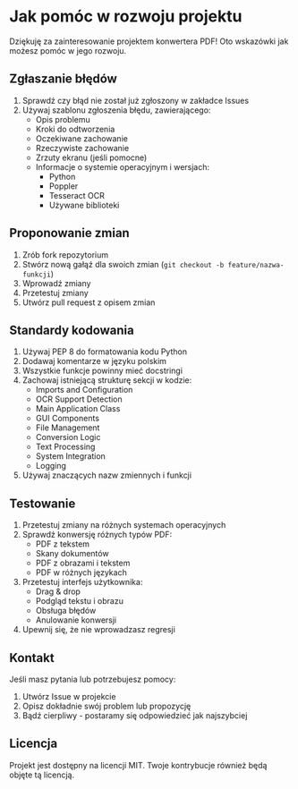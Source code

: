 # Jak pomóc w rozwoju projektu

Dziękuję za zainteresowanie projektem konwertera PDF! Oto wskazówki jak możesz pomóc w jego rozwoju.

## Zgłaszanie błędów

1. Sprawdź czy błąd nie został już zgłoszony w zakładce Issues
2. Używaj szablonu zgłoszenia błędu, zawierającego:
   - Opis problemu
   - Kroki do odtworzenia
   - Oczekiwane zachowanie
   - Rzeczywiste zachowanie
   - Zrzuty ekranu (jeśli pomocne)
   - Informacje o systemie operacyjnym i wersjach:
     - Python
     - Poppler
     - Tesseract OCR
     - Używane biblioteki

## Proponowanie zmian

1. Zrób fork repozytorium
2. Stwórz nową gałąź dla swoich zmian (`git checkout -b feature/nazwa-funkcji`)
3. Wprowadź zmiany
4. Przetestuj zmiany
5. Utwórz pull request z opisem zmian

## Standardy kodowania

1. Używaj PEP 8 do formatowania kodu Python
2. Dodawaj komentarze w języku polskim
3. Wszystkie funkcje powinny mieć docstringi
4. Zachowaj istniejącą strukturę sekcji w kodzie:
   - Imports and Configuration
   - OCR Support Detection
   - Main Application Class
   - GUI Components
   - File Management
   - Conversion Logic
   - Text Processing
   - System Integration
   - Logging
5. Używaj znaczących nazw zmiennych i funkcji

## Testowanie

1. Przetestuj zmiany na różnych systemach operacyjnych
2. Sprawdź konwersję różnych typów PDF:
   - PDF z tekstem
   - Skany dokumentów
   - PDF z obrazami i tekstem
   - PDF w różnych językach
3. Przetestuj interfejs użytkownika:
   - Drag & drop
   - Podgląd tekstu i obrazu
   - Obsługa błędów
   - Anulowanie konwersji
4. Upewnij się, że nie wprowadzasz regresji

## Kontakt

Jeśli masz pytania lub potrzebujesz pomocy:
1. Utwórz Issue w projekcie
2. Opisz dokładnie swój problem lub propozycję
3. Bądź cierpliwy - postaramy się odpowiedzieć jak najszybciej

## Licencja

Projekt jest dostępny na licencji MIT. Twoje kontrybucje również będą objęte tą licencją.
